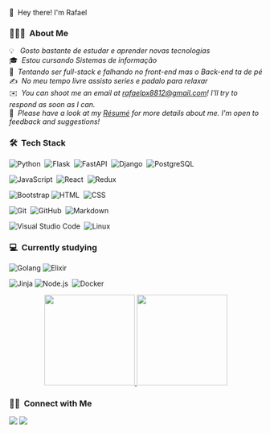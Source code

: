 👋 &nbsp;Hey there! I'm Rafael


### 👨🏻‍💻 &nbsp;About Me

💡 &nbsp;<em> Gosto bastante de estudar e aprender novas tecnologias</em>\
🎓 &nbsp;<em>Estou cursando Sistemas de informação</em>\
🌱 &nbsp;<em>Tentando ser full-stack e falhando no front-end mas o Back-end ta de pé</em>\
✍️ &nbsp;<em>No meu tempo livre assisto series e padalo para relaxar</em>\
✉️ &nbsp;<em>You can shoot me an email at rafaelpx8812@gmail.com! I'll try to respond as soon as I can.</em>\
📄 &nbsp;<em>Please have a look at my [Résumé](https://docs.google.com/document/d/1uh05kztK8hn6VibL9LbWQXdOsbDIlAH0KqptO9u8LdE/edit?usp=sharing) for more details about me. I'm open to feedback and suggestions!</em>




### 🛠 &nbsp;Tech Stack

![Python](https://img.shields.io/badge/-Python-050806?style=flat-square&logo=python)&nbsp;
![Flask](https://img.shields.io/badge/-Flask-050806?style=flat-square&logo=flask)&nbsp;
![FastAPI](https://img.shields.io/badge/-fastapi-050806?style=flat-square&logo=fastapi&logoColor=white)&nbsp;
![Django](https://img.shields.io/badge/-Django-050806?style=flat-square&logo=django&logoColor=092E20)&nbsp;
![PostgreSQL](https://img.shields.io/badge/-PostgreSQL-050806?style=flat-square&logo=PostgreSQL&logoColor=white)&nbsp;

![JavaScript](https://img.shields.io/badge/-JavaScript-050806?style=flat-square&logo=javascript)&nbsp;
![React](https://img.shields.io/badge/-React-050806?style=flat-square&logo=react)&nbsp;
![Redux](https://img.shields.io/badge/-Redux-050806?style=flat-square&logo=Redux&logoColor=white)

![Bootstrap](https://img.shields.io/badge/-Bootstrap-050806?style=flat-square&logo=bootstrap&logoColor=563D7C)
![HTML](https://img.shields.io/badge/-HTML-050806?style=flat-square&logo=HTML5)&nbsp;
![CSS](https://img.shields.io/badge/-CSS-050806?style=flat-square&logo=CSS3&logoColor=1572B6)&nbsp;

![Git](https://img.shields.io/badge/-Git-050806?style=flat-square&logo=git)&nbsp;
![GitHub](https://img.shields.io/badge/GitHub-100000?style=for-the-badge&logo=github&logoColor=white)&nbsp;
![Markdown](https://img.shields.io/badge/-Markdown-050806?style=flat-square&logo=markdown)

![Visual Studio Code](https://img.shields.io/badge/-Visual%20Studio%20Code-050806?style=flat-square&logo=visual-studio-code&logoColor=007ACC)&nbsp;
![Linux](https://img.shields.io/badge/-Linux-050806?style=flat-square&logo=Linux&logoColor=FCC624)

### 💻 &nbsp;Currently studying
![Golang](https://img.shields.io/badge/Go-00ADD8?style=for-the-badge&logo=go&logoColor=white)
![Elixir](https://img.shields.io/badge/Elixir-4B275F?style=for-the-badge&logo=elixir&logoColor=white)

![Jinja](https://img.shields.io/badge/-Jinja-050806?style=flat-square&logo=jinja&logoColor=white)
![Node.js](https://img.shields.io/badge/-Node.js-050806?style=flat-square&logo=node.js)&nbsp;
![Docker](https://img.shields.io/badge/-Docker-050806?style=flat-square&logo=Docker)


<p align="center">
<a href="https://github.com/rapaix">
  <img height="180em" src="https://github-readme-stats-eight-theta.vercel.app/api?username=rapaix&show_icons=true&theme=dark&include_all_commits=true&count_private=true"/>
  <img height="180em" src="https://github-readme-stats-eight-theta.vercel.app/api/top-langs/?username=rapaix&layout=compact&langs_count=8&theme=dark"/>
</a>
</p>

### 🤝🏻 &nbsp;Connect with Me

<p align="center">

<a href="https://www.linkedin.com/in/rafael-paixão-/"><img src="https://img.shields.io/badge/Rafael-Paixao-0077B5?style=flat&logo=Linkedin&logoColor=white"/></a>
<a href="mailto:rafaelpx8812@gmail.com"><img src="https://img.shields.io/badge/-rafaelpx8812@gmail.com-D14836?style=flat&logo=Gmail&logoColor=white"/></a>
</p>
